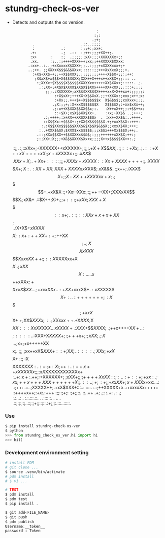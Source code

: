 # stundrg-check-os-ver
- Detects and outputs the os version.



                                            :                              
                                           :;:                             
                                          .;+;                             
               .                     .;:..;;;;                             
               :            .:       :;;+:;xx+:                            
              .+:           .;  .::  :;++:;;;+XX++;.                       
              :x+      :    :;  .;;;;;;xX+;;;+XXXXXXx+;:                   
              .xx.     :;..:;++++XXX+++;xx;;++XXXXX$XXxx:                  
             .:xx+..:..;+xXxxxxX$XXX+;;..:;;;+xXXXXxxx+;+                  
             ..;++. ;;XXX+X$$$&&$XXx+;:::::;;+++XxXxxX;;;+.                
               :+X$+XX$++;;++X$$XXX;.;;;;;;;;++++X$$X+;;:;++:              
                ;X$xX$+x$$$+X$$$X$XX;XXX++X+++x++xX$X+;;::: ..             
                 :;XXXx+$X$$$$X$$$$$XXXXXxx+++++XX$XXx+;:::::. ;.          
                  .:;XX+;+X$X$XXXX$XX$X$$XXx++++XX+xXX;;;:::+;;;;          
                     ;;;.:X$XXXX+;xX$$$XX$$$X++++xxX+X++xx+:;;;;;:         
                         :+X$xX+;+++XX+X$$XxX.;;++XXXx:;xxx;x++;x:         
                         :+Xx;;.+++$++X$$$$$$x  X$&$$$;;xxXxx+;;;.         
                        .;X:;;+;:X+xxX$$$$$$X   X$$$$X;:+xx$xXx++;         
                        .;:x++X$XXX$$XX$$x;:.   :X++xX++;;:+$$++x:         
                         ::+$X+;x$X$$XX$Xx+.    :+x;+XX$& ..;+++;          
                    .:;++++;:x+XX++XX$XX$$$x  . :xx++XX$&:..++++.          
                    ::X$$Xx:+$$$X+:;+XX$X$$$$$$X.+;+xxX$$X::+++:           
                   :.:X$$XXx$$$$$$XXX$&$X$$X$&$$X;;xxxX$XX;+++;            
                  :..+XXX$&$X;$XXX$xx$$$$$;;;x$$x+++Xx$$$X;++;.            
                 .::;XXx$$XX++$$XXXXx$$&$;:;;;++++++xXX$X;++:;             
                 ;:;XX+;X;;;+X&$$XXXX$Xx+x;;;;X++x$$$$$XX++:.;             
     ::;;.     :;::xXx+;+XXXXXX++xXXXXX+;;;;;.+$X+X$$$$XX;.:;:             
      :+Xx;   .;.::+X++xX++++xX;;x+xX$XXXx+;;:.x$XX$$$$XXx+X;              
       .+Xx+: :::;;;+XXXx+xXXXX::Xx+XXXX++++;;..XXXX$$$$X+;X:              
        .:XX+XX;XXX+XXXXxxX$XX$;.xX&&&.  :;x++;.:XXX$$$X+;;X               
          :XX++XXXXxx+x;.;$$$$$+.+xX&X    :;+Xx:::XXx:;:;;++               
           :+XX+;XXXxXX$$$$$$$$X.;xX&+     .::$X++;X:+.;;+$:               
           ::;+xXx;XXX+X$$$$$$$$::x+;.    ::;::XXx+x+x+XX$$;               
         ..:X+X$$+xXX$X$X$$$$$$X;:x+:     ++XX+:+;++$X$X$$$;               
        ..;X$$$$XxXXX$$$$$XxxxXX++:;:     :X$XXXXxx+X$$$$$X                
       ..;xXX$$$X:... ..x$$++xXXx:          +$$$$$XxxX$$$XX.               
      ..;+xxxXXx.     .:+XX$+xxxX$$+         .:xX$XXXX$$$X+:               
    ..:+++++++;      :X$$$$$;+xxX$$X+            +;XX$$XXXx;               
   :.;XXxxx++.      +$X$XX$X;X$$$$$XX:            ::XxXX$XX$X.             
  ..x$$XXXX+.        :$$XXX+$$$$XX$XX;            .;++x++++X$X+            
 ..:$$$$$$;    ::::..:$XXX+X$XX$$XX+;:            ;+++x+;;;x$$XX;          
 . ;X$$$$$ ...;x+;+x+++++XX$$$$x;.               ;;; ;xx++xX$$XXX+         
 ::+;$X$X;.::::.;XXx;+xX$$$$$X+                 :;; :X$$$$XXXXXX$X:        
.:+:;+:X:;++:.:++x++xX$$XXXXx;                  ;;;xX$XXXXXXXXXXXx+        
:..+:.x  + :.++;:+XXXXXX+;                      ;xX$X+;;;;++++XxXX::;:     
   ..:      +:    :+;+xx:.                       ;xx;++x+++XXX++++++X;;.   
            :     :..;+;                       :+;;+xxXX+;x+X$XXx+xx:...:  
                   .:;++:                    .::..;XXXXX++;.+xX$XXX+:::..: 
                     ::::.                   :.:;++XXXXX+x..:+xxxxXx++++:: 
                                             ::++++x++;:+x:.:+++  :;;::;+;:
                                             :;+;;;:.    ::..++         .+;
                                             .;:           :.+:           .
                                              :             .;             
 :.:...: .  :.:.:::.::. . .::::::. .  .. .                                 
.::;:;:;:;..::;:;+;;::;::.:+;;;:.:::..:::::.    

### Use

```python
$ pip install stundrg-check-os-ver
$ python
>>> from stundrg_check_os_ver.hi import hi
>>> hi()
```

### Development environment setting
```bash
# install PDM
# git clone ...
$ source .venv/bin/activate
# pdm install
# $ vi ...

# TEST
$ pdm install
$ pdm test
$ pip install .

$ git add<FILE_NAME>
$ git push
$ pdm publish
Username:__token__
password : Token
```

